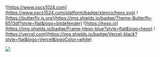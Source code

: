 ![https://www.oscs1024.com](https://www.oscs1024.com/platform/badge/xlenco/hexo.svg)
![https://butterfly.js.org](https://img.shields.io/badge/Theme-Butterfly-6513df?style=flat&logo=bitdefender)
![https://hexo.io](https://img.shields.io/badge/Frame-Hexo-blue?style=flat&logo=hexo)
![https://vercel.com](https://img.shields.io/badge/Vercel-black?style=flat&logo=Vercel&logoColor=white)

<a href="https://www.oscs1024.com"><img src="https://www.oscs1024.com/platform/badge/xlenco/hexo.svg"/>
